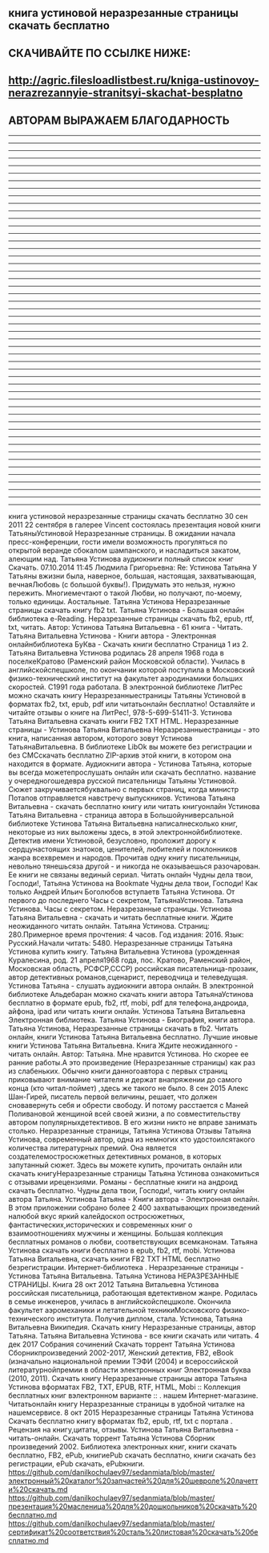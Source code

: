 книга устиновой неразрезанные страницы скачать бесплатно
--------------------------------------------------
СКАЧИВАЙТЕ ПО ССЫЛКЕ НИЖЕ:
--------------------------------------------------
http://agric.filesloadlistbest.ru/kniga-ustinovoy-nerazrezannyie-stranitsyi-skachat-besplatno
--------------------------------------------------
АВТОРАМ ВЫРАЖАЕМ БЛАГОДАРНОСТЬ
--------------------------------------------------
--------------------------------------------------
--------------------------------------------------
--------------------------------------------------
--------------------------------------------------
--------------------------------------------------
--------------------------------------------------
--------------------------------------------------
--------------------------------------------------
--------------------------------------------------
--------------------------------------------------
--------------------------------------------------
--------------------------------------------------
--------------------------------------------------
--------------------------------------------------
--------------------------------------------------
--------------------------------------------------
--------------------------------------------------
--------------------------------------------------
--------------------------------------------------
--------------------------------------------------
--------------------------------------------------
--------------------------------------------------
--------------------------------------------------
--------------------------------------------------
--------------------------------------------------
--------------------------------------------------
--------------------------------------------------
--------------------------------------------------
--------------------------------------------------
--------------------------------------------------
--------------------------------------------------
--------------------------------------------------
--------------------------------------------------
--------------------------------------------------
--------------------------------------------------
--------------------------------------------------
--------------------------------------------------
--------------------------------------------------
--------------------------------------------------
--------------------------------------------------
--------------------------------------------------
--------------------------------------------------
--------------------------------------------------
--------------------------------------------------
--------------------------------------------------
--------------------------------------------------
--------------------------------------------------
--------------------------------------------------
--------------------------------------------------
--------------------------------------------------
книга устиновой неразрезанные страницы скачать бесплатно 30 сен 2011  22 сентября в галерее Vincent состоялась презентация новой книги ТатьяныУстиновой Неразрезанные страницы. В ожидании начала пресс-конференции, гости имели возможность прогуляться по открытой веранде сбокалом шампанского, и насладиться закатом, алеющим над. Татьяна Устинова аудиокниги  полный список книг  Скачать. 07.10.2014 11:45 Людмила Григорьевна: Re: Устинова Татьяна У Татьяны вжизни была, наверное, большая, настоящая, захватывающая, вечнаяЛюбовь (с большой буквы!). Придумать это нельзя, нужно пережить. Многиемечтают о такой Любви, но получают, по-моему, только единицы. Аостальные. Татьяна Устинова Неразрезанные страницы скачать книгу fb2 txt. Татьяна Устинова - Большая онлайн библиотека e-Reading. Неразрезанные страницы скачать fb2, epub, rtf, txt, читать. Автор: Устинова Татьяна Витальевна - 61 книга - Читать. Татьяна Витальевна Устинова - Книги автора - Электронная онлайнбиблиотека БуКва - Скачать книги бесплатно Страница 1 из 2. Татьяна Витальевна Устинова родилась 28 апреля 1968 года в поселкеКратово (Раменский район Московской области). Училась в английскойспецшколе, по окончании которой поступила в Московский физико-технический институт на факультет аэродинамики больших скоростей. С1991 года работала. В электронной библиотеке ЛитРес можно скачать книгу Неразрезанныестраницы Татьяны Устиновой в форматах fb2, txt, epub, pdf или читатьонлайн бесплатно! Оставляйте и читайте отзывы о книге на ЛитРес!, 978-5-699-51411-3.
Устинова Татьяна Витальевна скачать книги FB2 TXT HTML. Неразрезанные страницы - Устинова Татьяна Витальевна Неразрезанныестраницы - это книга, написанная автором, которого зовут Устинова ТатьянаВитальевна. В библиотеке LibOk вы можете без регистрации и без СМСскачать бесплатно ZIP-архив этой книги, в котором она находится в формате. Аудиокниги автора - Устинова Татьяна, которые вы всегда можетепрослушать онлайн или скачать бесплатно.  название у очередногошедевра русской писательницы Татьяны Устиновой. Сюжет закручиваетсябуквально с первых страниц, когда министр Потапов отправляется навстречу выпускников. Устинова Татьяна Витальевна - скачать бесплатно книгу или читать книгуонлайн  Устинова Татьяна Витальевна - страница автора в Большойуниверсальной библиотеке  Устинова Татьяна Витальевна написалнесколько книг, некоторые из них выложены здесь, в этой электроннойбиблиотеке. Детектив имени Устиновой, безусловно, проложит дорогу к сердцунастоящих знатоков, ценителей, любителей и поклонников жанра всехвремен и народов. Прочитав одну книгу писательницы, невольно тянешьсяза другой - и никогда не оказываешься разочарован. Ее книги не связаны вединый сериал. Читать онлайн Чудны дела твои, Господи!, Татьяна Устинова на Bookmate Чудны дела твои, Господи! Как только Андрей Ильич Боголюбов вступаетв  Татьяна Устинова. От первого до последнего Часы с секретом, ТатьянаУстинова. Татьяна Устинова. Часы с секретом. Неразрезанные страницы. Устинова Татьяна Витальевна - скачать и читать бесплатные книги. Ждите неожиданного читать онлайн. Татьяна Устинова. Страниц: 280.Примерное время прочтения: 4 часов. Год издания: 2016. Язык: Русский.Начали читать: 5480. Неразрезанные страницы Татьяна Устинова купить книгу. Татьяна Витальевна Устинова (урожденная Куралесина, род. 21 апреля1968 года, пос. Кратово, Раменский район, Московская область, РСФСР,СССР)  российская писательница-прозаик, автор детективных романов,сценарист, переводчица и телеведущая.
Устинова Татьяна - слушать аудиокниги автора онлайн. В электронной библиотеке Альдебаран можно скачать книги автора ТатьянаУстинова бесплатно в формате epub, fb2, rtf, mobi, pdf для телефона,андроида, айфона, ipad или читать книги онлайн. Устинова Татьяна Витальевна  Электронная библиотека. Татьяна Устинова - Биография, книги автора. Татьяна Устинова, Неразрезанные страницы  скачать в fb2. Читать онлайн, книги Устинова Татьяна Витальевна бесплатно. Лучшие иновые книги Устинова Татьяна Витальевна. Книга Ждите неожиданного - читать онлайн. Автор: Татьяна. Мне нравится Устинова. Но скорее ее ранние работы.А это произведение (Неразрезанные страницы) как раз из слабеньких. Обычно книги данногоавтора с первых страниц приковывают внимание читателя и держат внапряжении до самого конца (кто читал-поймет) ,здесь же такого не было. 8 сен 2015  Алекс Шан-Гирей, писатель первой величины, решает, что должен сновавернуть себя и обрести свободу. И потому расстается с Маней Поливановой женщиной всей своей жизни, а по совместительству автором популярныхдетективов. В его жизни никто не вправе занимать столько. Неразрезанные страницы, Татьяна Устинова  Отзывы
Татьяна Устинова, современный автор, одна из немногих кто удостоилсятакого количества литературных премий. Она является создателемостросюжетных детективных романов, в которых запутанный сюжет. Здесь вы можете купить, прочитать онлайн или скачать книгуНеразрезанные страницы Татьяна Устинова ознакомиться с отзывами ирецензиями. Романы - бесплатные книги на андроид скачать бесплатно. Чудны дела твои, Господи!, читать книгу онлайн автора Татьяна. Устинова Татьяна - Книги автора - Электронная онлайн. В этом приложении собрано более 2 400 захватывающих произведений налюбой вкус  яркий калейдоскоп остросюжетных, фантастических,исторических и современных книг о взаимоотношениях мужчины и женщины. Большая коллекция бесплатных романов о любви, соответствующих всемканонам. Татьяна Устинова  скачать книги бесплатно в epub, fb2, rtf, mobi. Устинова Татьяна Витальевна, скачать книги FB2 TXT HTML бесплатно безрегистрации. Интернет-библиотека . Неразрезанные страницы - Устинова Татьяна Витальевна. Татьяна Устинова НЕРАЗРЕЗАННЫЕ СТРАНИЦЫ. Книга
28 окт 2012  Татьяна Витальевна Устинова  российская писательница, работающая вдетективном жанре. Родилась в семье инженеров, училась в английскойспецшколе. Окончила факультет аэромеханики и летательной техникиМосковского физико-технического института. Получив диплом, стала. Устинова, Татьяна Витальевна  Википедия. Скачать книгу Неразрезанные страницы, автор Татьяна. Татьяна Витальевна Устинова - все книги скачать или читать. 4 дек 2017  Собрания сочинений  Скачать торрент Татьяна Устинова  Сборникпроизведений 2002-2017, Женский детектив, FB2, eBook (изначально национальной премии ТЭФИ (2004) и всероссийской литературнойпремии в области электронных книг Электронная буква (2010, 2011). Скачать книгу Неразрезанные страницы автора Татьяна Устинова вформатах FB2, TXT, EPUB, RTF, HTML, Mobi :: Коллекция бесплатных книг вэлектронном варианте :: .  нашем Интернет-магазине. Читатьонлайн книгу Неразрезанные страницы в удобной читалке на нашемсервисе. 8 окт 2015  Неразрезанные страницы Татьяна Устинова  Скачать бесплатно книгу вформатах fb2, epub, rtf, txt с портала . Рецензия на книгу,цитаты, отзывы. Устинова Татьяна Витальевна - читать-онлайн. Скачать торрент Татьяна Устинова  Сборник произведений 2002. Библиотека электронных книг, книги скачать бесплатно, FB2, ePub, книгиePub скачать бесплатно, книги скачать без регистрации, ePub скачать, ePubкниги.
https://github.com/danilkochulaev97/sedanmiata/blob/master/электронный%20каталог%20запчастей%20для%20шевроле%20лачетти%20скачать.md
https://github.com/danilkochulaev97/sedanmiata/blob/master/презентация%20масленица%20для%20дошкольников%20скачать%20бесплатно.md
https://github.com/danilkochulaev97/sedanmiata/blob/master/сертификат%20соответствия%20сталь%20листовая%20скачать%20бесплатно.md